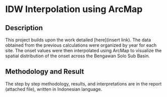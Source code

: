 <h1>IDW Interpolation using ArcMap</h1>

<h2>Description</h2>
This project builds upon the work detailed [here](insert link). The data obtained from the previous calculations were organized by year for each site. The onset values were then interpolated using ArcMap to visualize the spatial distribution of the onset across the Bengawan Solo Sub Basin.
<br />

<h2>Methodology and Result</h2>

<p align="left">
The step by step methodology, results, and interpretations are in the report (attached file), written in Indonesian language.
<br/>
